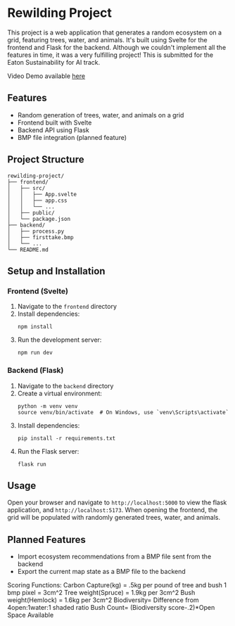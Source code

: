 # Rewilding Project

This project is a web application that generates a random ecosystem on a grid, featuring trees, water, and animals. It's built using Svelte for the frontend and Flask for the backend. Although we couldn't implement all the features in time, it was a very fulfilling project! This is submitted for the Eaton Sustainability for AI track.

Video Demo available [here](https://www.youtube.com/watch?v=IkalxMRn_rk)

## Features

- Random generation of trees, water, and animals on a grid
- Frontend built with Svelte
- Backend API using Flask
- BMP file integration (planned feature)

## Project Structure

```
rewilding-project/
├── frontend/
│   ├── src/
│   │   ├── App.svelte
│   │   ├── app.css
│   │   └── ...
│   ├── public/
│   └── package.json
├── backend/
│   ├── process.py
│   ├── firsttake.bmp
│   └── ...
└── README.md
```

## Setup and Installation

### Frontend (Svelte)

1. Navigate to the `frontend` directory
2. Install dependencies:
   ```
   npm install
   ```
3. Run the development server:
   ```
   npm run dev
   ```

### Backend (Flask)

1. Navigate to the `backend` directory
2. Create a virtual environment:
   ```
   python -m venv venv
   source venv/bin/activate  # On Windows, use `venv\Scripts\activate`
   ```
3. Install dependencies:
   ```
   pip install -r requirements.txt
   ```
4. Run the Flask server:
   ```
   flask run
   ```

## Usage

Open your browser and navigate to `http://localhost:5000` to view the flask application, and `http://localhost:5173`. When opening the frontend, the grid will be populated with randomly generated trees, water, and animals.

## Planned Features

- Import ecosystem recommendations from a BMP file sent from the backend
- Export the current map state as a BMP file to the backend

Scoring Functions:
Carbon Capture(kg) = .5kg per pound of tree and bush
1 bmp pixel = 3cm^2
Tree weight(Spruce) = 1.9kg per 3cm^2
Bush weight(Hemlock) = 1.6kg per 3cm^2
Biodiversity= Difference from 4open:1water:1 shaded ratio
Bush Count= (Biodiversity score-.2)\*Open Space Available
